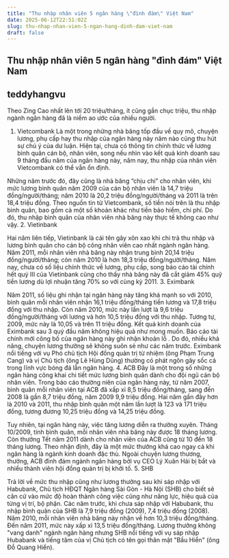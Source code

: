 ```yaml
---
title: "Thu nhập nhân viên 5 ngân hàng \"đình đám\" Việt Nam"
date: 2025-06-12T22:51:02Z
slug: thu-nhap-nhan-vien-5-ngan-hang-dinh-dam-viet-nam
draft: false
---
```


## Thu nhập nhân viên 5 ngân hàng "đình đám" Việt Nam

## teddyhangvu

Theo Zing
Cao nhất lên tới 20 triệu/tháng, ít cũng gần chục triệu, thu nhập ngành ngân hàng đã là niềm ao ước của nhiều người.

1. Vietcombank
Là một trong những nhà băng tốp đầu về quy mô, chuyện lương, phụ cấp hay thu nhập của ngân hàng này năm nào cũng thu hút sự chú ý của dư luận. Hiện tại, chưa có thông tin chính thức về lương bình quân cán bộ, nhân viên, song nếu nhìn vào kết quả kinh doanh sau 9 tháng đầu năm của ngân hàng này, năm nay, thu nhập của nhân viên Vietcombank có thể vẫn ổn định.

Những năm trước đó, đây cũng là nhà băng “chịu chi” cho nhân viên, khi mức lương bình quân năm 2009 của cán bộ nhân viên là 14,7 triệu đồng/người/tháng; năm 2010 là 20,2 triệu đồng/người/tháng và 2011 là trên 18,4 triệu đồng.
Theo nguồn tin từ Vietcombank, số tiền nói trên là thu nhập bình quân, bao gồm cả một số khoản khác như tiền bảo hiểm, chi phí. Do đó, thu nhập bình quân của nhân viên nhà băng này thực tế không cao như vậy.
2. Vietinbank

Hai năm liên tiếp, Vietinbank là cái tên gây xôn xao khi chi trả thu nhập và lương bình quân cho cán bộ công nhân viên cao nhất ngành ngân hàng. Năm 2011, mỗi nhân viên nhà băng này nhận trung bình 20,14 triệu đồng/người/tháng; còn năm 2010 là hơn 18,3 triệu đồng/người/tháng.
Năm nay, chưa có số liệu chính thức về lương, phụ cấp, song báo cáo tài chính hết quý III của Vietinbank cũng cho thấy nhà băng này đã cắt giảm 45% quỹ tiền lương dù lợi nhuận tăng 70% so với cùng kỳ 2011.
3. Eximbank

Năm 2011, số liệu ghi nhận tại ngân hàng này tăng khá mạnh so với 2010, bình quân mỗi nhân viên nhận 16,1 triệu đồng/tháng tiền lương và 17,8 triệu đồng với thu nhập. Còn năm 2010, mức này lần lượt là 9,6 triệu đồng/người/tháng với lương và hơn 10,5 triệu đồng với thu nhập. Tương tự, 2009, mức này là 10,05 và trên 11 triệu đồng.
Kết quả kinh doanh của Eximbank sau 3 quý đầu năm không hiệu quả như mong muốn. Báo cáo tài chính mới công bố của ngân hàng này ghi nhận khoản lỗ . Do đó, nhiều khả năng, chuyện lương thưởng sẽ không suôn sẻ như các năm trước.
Eximbank nổi tiếng với vụ Phó chủ tịch Hội đồng quản trị từ nhiệm (ông Phạm Trung Cang) và vị Chủ tịch (ông Lê Hùng Dũng) thường có phát ngôn gây sốc cả trong lĩnh vực bóng đá lẫn ngân hàng.
4. ACB
Đây là một trong số những ngân hàng công khai chi tiết mức lương bình quân dành cho đội ngũ cán bộ nhân viên. Trong báo cáo thường niên của ngân hàng này, từ năm 2007, bình quân mỗi nhân viên tại ACB đã xấp xỉ 8,5 triệu đồng/tháng, sang đến 2008 là gần 8,7 triệu đồng, năm 2009 9,9 triệu đồng.
Hai năm gần đây hơn là 2010 và 2011, thu nhập bình quân một năm lần lượt là 123 và 171 triệu đồng, tương đương 10,25 triệu đồng và 14,25 triệu đồng.

Tuy nhiên, tại ngân hàng này, việc tăng lương diễn ra thường xuyên. Tháng 10/2009, tính bình quân, mỗi nhân viên nhà băng này được 18 tháng lương. Còn thưởng Tết năm 2011 dành cho nhân viên của ACB cũng từ 10 đến 18 tháng lương. Theo nhận định, đây là một mức thưởng khá cao ngay cả khi ngân hàng là ngành kinh doanh đặc thù.
Ngoài chuyện lương thương, thưởng, ACB đình đám ngành ngân hàng bởi vụ CEO Lý Xuân Hải bị bắt và nhiều thành viên hội đồng quản trị bị khởi tố.
5. SHB

Trả lời về mức thu nhập cũng như lương thưởng sau khi sáp nhập với Habubank, Chủ tịch HĐQT Ngân hàng Sài Gòn - Hà Nội (SHB) cho biết sẽ căn cứ vào mức độ hoàn thành công việc cũng như năng lực, hiệu quả của từng vị trí, bộ phận. Các năm trước, khi chưa sáp nhập với Habubank, thu nhập bình quân của SHB là 7,9 triệu đồng (2009), 7,4 triệu đồng (2008). Năm 2010, mỗi nhân viên nhà băng này nhận về hơn 10,3 triệu đồng/tháng. Đến năm 2011, mức này xấp xỉ 13,5 triệu đồng/tháng.
Lương thưởng không "vang danh" ngành ngân hàng nhưng SHB nổi tiếng với vụ sáp nhập Hubabank và tiếng tăm của vị Chủ tịch có tên gọi thân mật "Bầu Hiển" (ông Đỗ Quang Hiển).